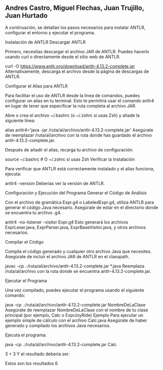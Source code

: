 ## Andres Castro, Miguel Flechas, Juan Trujillo, Juan Hurtado

A continuación, se detallan los pasos necesarios para instalar ANTLR, configurar el entorno y ejecutar el programa.

Instalación de ANTLR
Descargar ANTLR

Primero, necesitas descargar el archivo JAR de ANTLR. Puedes hacerlo usando curl o directamente desde el sitio web de ANTLR.

curl -O https://www.antlr.org/download/antlr-4.13.2-complete.jar
Alternativamente, descarga el archivo desde la página de descargas de ANTLR.

Configurar el Alias para ANTLR

Para facilitar el uso de ANTLR desde la línea de comandos, puedes configurar un alias en tu terminal. Esto te permitirá usar el comando antlr4 en lugar de tener que especificar la ruta completa al archivo JAR.

Abre o crea el archivo ~/.bashrc (o ~/.zshrc si usas Zsh) y añade la siguiente línea:

alias antlr4='java -jar /ruta/al/archivo/antlr-4.13.2-complete.jar'
Asegúrate de reemplazar /ruta/al/archivo con la ruta donde has guardado el archivo antlr-4.13.2-complete.jar.

Después de añadir el alias, recarga tu archivo de configuración:

source ~/.bashrc  # O ~/.zshrc si usas Zsh
Verificar la Instalación

Para verificar que ANTLR está correctamente instalado y el alias funciona, ejecuta:

antlr4 -version
Deberías ver la versión de ANTLR.

Configuración y Ejecución del Programa
Generar el Código de Análisis

Con el archivo de gramática Expr.g4 o LabeledExpr.g4, utiliza ANTLR para generar el código Java necesario. Asegúrate de estar en el directorio donde se encuentra tu archivo .g4.

antlr4 -no-listener -visitor Expr.g4
Esto generará los archivos ExprLexer.java, ExprParser.java, ExprBaseVisitor.java, y otros archivos necesarios.

Compilar el Código

Compila el código generado y cualquier otro archivo Java que necesites. Asegúrate de incluir el archivo JAR de ANTLR en el classpath.

javac -cp .:/ruta/al/archivo/antlr-4.13.2-complete.jar *.java
Reemplaza /ruta/al/archivo con la ruta donde se encuentra antlr-4.13.2-complete.jar.

Ejecutar el Programa

Una vez compilado, puedes ejecutar el programa usando el siguiente comando:

java -cp .:/ruta/al/archivo/antlr-4.13.2-complete.jar NombreDeLaClase 
Asegúrate de reemplazar NombreDeLaClase con el nombre de tu clase principal (por ejemplo, Calc o ExprJoyRide) Ejemplo
Para ejecutar un ejemplo simple de cálculo con el archivo Calc.java
Asegúrate de haber generado y compilado los archivos Java necesarios.

Ejecuta el programa:

java -cp .:/ruta/al/archivo/antlr-4.13.2-complete.jar Calc 

3 + 3
Y el resultado debería ser:

Estos son los resultados
6
